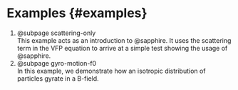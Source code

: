 # Examples {#examples}

 1. @subpage scattering-only  
    This example acts as an introduction to @sapphire. It uses the scattering
    term in the VFP equation to arrive at a simple test showing the usage of
    @sapphire.
 2. @subpage gyro-motion-f0  
    In this example, we demonstrate how an isotropic distribution of particles
    gyrate in a B-field.

